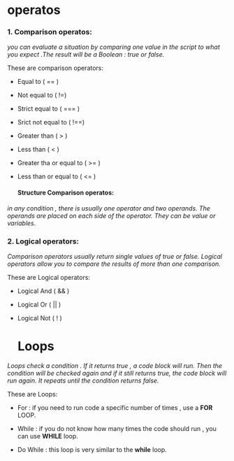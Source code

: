 # operatos

### 1. Comparison operatos:


*you can evaluate a situation by comparing one value in the script to what you expect .The result will be a  Boolean : true or false.*

These are comparison operators:

* Equal to ( == )

* Not equal to ( !=)

* Strict equal to ( === )

* Srict not equal to ( !==)

* Greater than ( > )

* Less than ( < )

* Greater tha or equal to ( >= )

* Less than or equal to ( <= )



  #### Structure Comparison operatos:
  
  
 *in any condition , there is usually one operator and two operands. The operands are placed on each side of the operator. They can be value or variables.*
  
  
   ### 2. Logical operators:
  
  *Comparison operators usually return single values of true or false. Logical operators allow you to compare the results of more than one comparison.*
  
  These are Logical operators:
  
 * Logical And ( && )

* Logical Or ( || )

* Logical Not ( ! )

  # Loops
 
 *Loops check a condition . If it returns true ,  a code block will run. Then the condition will be checked again and if it still returns true, the code block will run again.
 It repeats until the condition returns false.*
 
 These are Loops:
 
 * For : if you need to run code a specific number of times , use a **FOR** LOOP.

 * While : if you do not know how many times the code should run , you can use **WHILE** loop.

 * Do While : this loop is very similar to the **while** loop.
